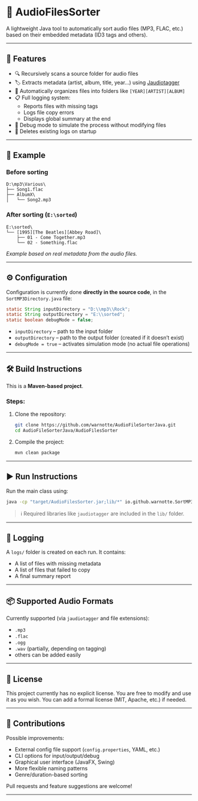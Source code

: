 
# 🎵 AudioFilesSorter

A lightweight Java tool to automatically sort audio files (MP3, FLAC, etc.) based on their embedded metadata (ID3 tags and others).

---

## 🚀 Features

- 🔍 Recursively scans a source folder for audio files
- 🏷️ Extracts metadata (artist, album, title, year...) using [Jaudiotagger](https://bitbucket.org/ijabz/jaudiotagger)
- 📂 Automatically organizes files into folders like `[YEAR][ARTIST][ALBUM]`
- 📋 Full logging system:
  - Reports files with missing tags
  - Logs file copy errors
  - Displays global summary at the end
- 🧪 Debug mode to simulate the process without modifying files
- 🧹 Deletes existing logs on startup

---

## 📁 Example

### Before sorting

```
D:\mp3\Various\
├── Song1.flac
├── AlbumX\
│   └── Song2.mp3
```

### After sorting (`E:\sorted`)

```
E:\sorted\
└── [1995][The Beatles][Abbey Road]\
    ├── 01 - Come Together.mp3
    └── 02 - Something.flac
```

*Example based on real metadata from the audio files.*

---

## ⚙️ Configuration

Configuration is currently done **directly in the source code**, in the `SortMP3Directory.java` file:

```java
static String inputDirectory = "D:\\mp3\\Rock";
static String outputDirectory = "E:\\sorted";
static boolean debugMode = false;
```

- `inputDirectory` – path to the input folder
- `outputDirectory` – path to the output folder (created if it doesn’t exist)
- `debugMode = true` – activates simulation mode (no actual file operations)

---

## 🛠️ Build Instructions

This is a **Maven-based project**.

### Steps:

1. Clone the repository:
   ```bash
   git clone https://github.com/warnotte/AudioFileSorterJava.git
   cd AudioFileSorterJava/AudioFilesSorter
   ```

2. Compile the project:
   ```bash
   mvn clean package
   ```

---

## ▶️ Run Instructions

Run the main class using:

```bash
java -cp "target/AudioFilesSorter.jar;lib/*" io.github.warnotte.SortMP3Directory
```

> ℹ️ Required libraries like `jaudiotagger` are included in the `lib/` folder.

---

## 📝 Logging

A `logs/` folder is created on each run. It contains:

- A list of files with missing metadata
- A list of files that failed to copy
- A final summary report

---

## 📦 Supported Audio Formats

Currently supported (via `jaudiotagger` and file extensions):

- `.mp3`
- `.flac`
- `.ogg`
- `.wav` (partially, depending on tagging)
- others can be added easily

---

## 📄 License

This project currently has no explicit license. You are free to modify and use it as you wish. You can add a formal license (MIT, Apache, etc.) if needed.

---

## 🙌 Contributions

Possible improvements:

- External config file support (`config.properties`, YAML, etc.)
- CLI options for input/output/debug
- Graphical user interface (JavaFX, Swing)
- More flexible naming patterns
- Genre/duration-based sorting

Pull requests and feature suggestions are welcome!

---
